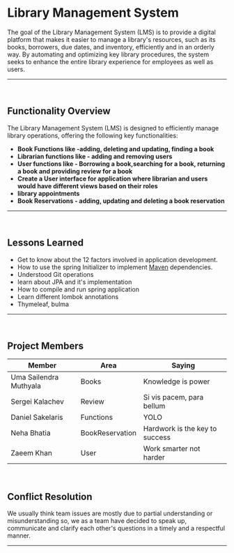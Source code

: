 # Library Management System

The goal of the Library Management System (LMS) is to provide a digital platform that makes it easier to manage a library's resources, such as its books, borrowers, due dates, and inventory, efficiently and in an orderly way. By automating and optimizing key library procedures, the system seeks to enhance the entire library experience for employees as well as users.

---

<br>

## Functionality Overview

The Library Management System (LMS) is designed to efficiently manage library operations, offering the following key functionalities:

- **Book Functions like -adding, deleting and updating, finding a book**
- **Librarian functions like - adding and removing users** 
- **User functions like - Borrowing a book,searching for a book, returning a book and providing review for a book**
- **Create a User interface for application where librarian and users would have different views based on their roles**
- **library appointments**
- **Book Reservations - adding, updating and deleting a book reservation**

---

<br>

## Lessons Learned

- Get to know about the 12 factors involved in application development.
- How to use the spring Initializer to implement  [Maven](https://maven.apache.org/download.cgi)  dependencies.
- Understood Git operations 
- learn about JPA and it's implementation 
- How to compile and run spring application
- Learn different lombok annotations
- Thymeleaf, bulma

---
<br>

## Project Members

| Member                 | Area            | Saying                         |
|------------------------|-----------------|--------------------------------|
| Uma Sailendra Muthyala | Books           | Knowledge is power             |
| Sergei Kalachev        | Review          | Si vis pacem, para bellum      |
| Daniel Sakelaris       | Functions       | YOLO                           |
| Neha Bhatia            | BookReservation | Hardwork is the key to success |
| Zaeem Khan             | User            | Work smarter not harder        |

<br/>

## Conflict Resolution

We usually think team issues are mostly due to partial understanding or misunderstanding so, we as a team have decided to speak up, communicate and clarify each other's questions in a timely and a respectful manner.


---

